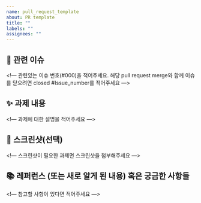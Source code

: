 ```yaml
---
name: pull_request_template
about: PR template
title: ""
labels: ""
assignees: ""
---
```


## 📌 관련 이슈

<!— 관련있는 이슈 번호(#000)을 적어주세요. 해당 pull request merge와 함께 이슈를 닫으려면 closed #Issue_number를 적어주세요 —>

## ✨ 과제 내용

<!— 과제에 대한 설명을 적어주세요 —>

## 📸 스크린샷(선택)

<!— 스크린샷이 필요한 과제면 스크린샷을 첨부해주세요 —>

## 📚 레퍼런스 (또는 새로 알게 된 내용) 혹은 궁금한 사항들

<!— 참고할 사항이 있다면 적어주세요 —>

